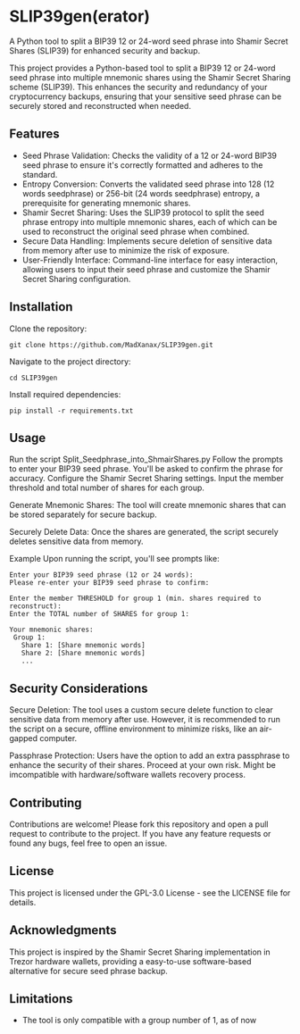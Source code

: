 # SLIP39gen(erator)
A Python tool to split a BIP39 12 or 24-word seed phrase into Shamir Secret Shares (SLIP39) for enhanced security and backup.


This project provides a Python-based tool to split a BIP39 12 or 24-word seed phrase into multiple mnemonic shares using the Shamir Secret Sharing scheme (SLIP39). This enhances the security and redundancy of your cryptocurrency backups, ensuring that your sensitive seed phrase can be securely stored and reconstructed when needed.

Features
--------
* Seed Phrase Validation: Checks the validity of a 12 or 24-word BIP39 seed phrase to ensure it's correctly formatted and adheres to the standard.
* Entropy Conversion: Converts the validated seed phrase into 128 (12 words seedphrase) or 256-bit (24 words seedphrase) entropy, a prerequisite for generating mnemonic shares.
* Shamir Secret Sharing: Uses the SLIP39 protocol to split the seed phrase entropy into multiple mnemonic shares, each of which can be used to reconstruct the original seed phrase when combined.
* Secure Data Handling: Implements secure deletion of sensitive data from memory after use to minimize the risk of exposure.
* User-Friendly Interface: Command-line interface for easy interaction, allowing users to input their seed phrase and customize the Shamir Secret Sharing configuration.

Installation
------------
Clone the repository:

    git clone https://github.com/MadXanax/SLIP39gen.git

Navigate to the project directory:

    cd SLIP39gen

Install required dependencies:

    pip install -r requirements.txt

Usage
-----
Run the script Split_Seedphrase_into_ShmairShares.py
Follow the prompts to enter your BIP39 seed phrase. You'll be asked to confirm the phrase for accuracy.
Configure the Shamir Secret Sharing settings. Input the member threshold and total number of shares for each group.

Generate Mnemonic Shares: The tool will create mnemonic shares that can be stored separately for secure backup.

Securely Delete Data: Once the shares are generated, the script securely deletes sensitive data from memory.

Example
Upon running the script, you'll see prompts like:

    Enter your BIP39 seed phrase (12 or 24 words):
    Please re-enter your BIP39 seed phrase to confirm:
    
    Enter the member THRESHOLD for group 1 (min. shares required to reconstruct):
    Enter the TOTAL number of SHARES for group 1:
    
    Your mnemonic shares:
     Group 1:
       Share 1: [Share mnemonic words]
       Share 2: [Share mnemonic words]
       ...

Security Considerations
-----------------------
Secure Deletion: The tool uses a custom secure delete function to clear sensitive data from memory after use. However, it is recommended to run the script on a secure, offline environment to minimize risks, like an air-gapped computer.

Passphrase Protection: Users have the option to add an extra passphrase to enhance the security of their shares. Proceed at your own risk. Might be imcompatible with hardware/software wallets recovery process.

Contributing
------------
Contributions are welcome! Please fork this repository and open a pull request to contribute to the project. If you have any feature requests or found any bugs, feel free to open an issue.

License
-------
This project is licensed under the GPL-3.0 License - see the LICENSE file for details.

Acknowledgments
---------------
This project is inspired by the Shamir Secret Sharing implementation in Trezor hardware wallets, providing a easy-to-use software-based alternative for secure seed phrase backup.

Limitations
-----------
* The tool is only compatible with a group number of 1, as of now
